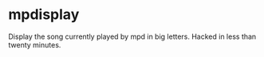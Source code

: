 mpdisplay
=========

Display the song currently played by mpd in big letters. Hacked in less than twenty minutes.